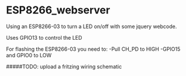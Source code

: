 # ESP8266_webserver
Using an ESP8266-03 to turn a LED on/off with some jquery webcode.

Uses GPIO13 to control the LED

For flashing the ESP8266-03 you need to:
-Pull CH_PD to HIGH
-GPIO15 and GPIO0 to LOW


#####TODO: 
upload a fritzing wiring schematic

